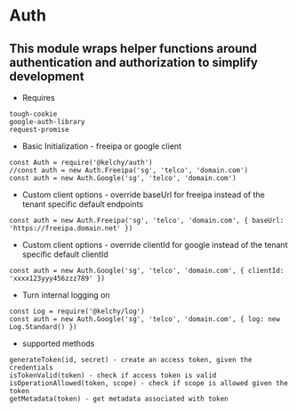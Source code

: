 # Auth

## This module wraps helper functions around authentication and authorization to simplify development 

- Requires
```
tough-cookie
google-auth-library
request-promise
```

- Basic Initialization - freeipa or google client
```
const Auth = require('@kelchy/auth')
//const auth = new Auth.Freeipa('sg', 'telco', 'domain.com')
const auth = new Auth.Google('sg', 'telco', 'domain.com')
```
- Custom client options - override baseUrl for freeipa instead of the tenant specific default endpoints
```
const auth = new Auth.Freeipa('sg', 'telco', 'domain.com', { baseUrl: 'https://freeipa.domain.net' })
```
- Custom client options - override clientId for google instead of the tenant specific default clientId
```
const auth = new Auth.Google('sg', 'telco', 'domain.com', { clientId: 'xxxx123yyy456zzz789' })
```
- Turn internal logging on
```
const Log = require('@kelchy/log')
const auth = new Auth.Google('sg', 'telco', 'domain.com', { log: new Log.Standard() })
```

- supported methods
```
generateToken(id, secret) - create an access token, given the credentials
isTokenValid(token) - check if access token is valid
isOperationAllowed(token, scope) - check if scope is allowed given the token
getMetadata(token) - get metadata associated with token

```
